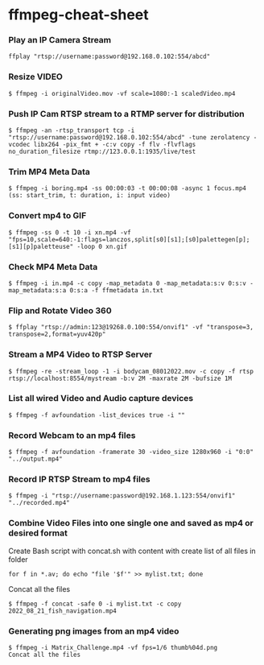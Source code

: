 # ffmpeg-cheat-sheet

### Play an IP Camera Stream
```
ffplay "rtsp://username:password@192.168.0.102:554/abcd"
```

### Resize VIDEO
```
$ ffmpeg -i originalVideo.mov -vf scale=1080:-1 scaledVideo.mp4
```

### Push IP Cam RTSP stream to a RTMP server for distribution
```
$ ffmpeg -an -rtsp_transport tcp -i "rtsp://username:password@192.168.0.102:554/abcd" -tune zerolatency -vcodec libx264 -pix_fmt + -c:v copy -f flv -flvflags no_duration_filesize rtmp://123.0.0.1:1935/live/test
```

### Trim MP4 Meta Data
```
$ ffmpeg -i boring.mp4 -ss 00:00:03 -t 00:00:08 -async 1 focus.mp4
(ss: start_trim, t: duration, i: input video)
```

### Convert mp4 to GIF
```
$ ffmpeg -ss 0 -t 10 -i xn.mp4 -vf "fps=10,scale=640:-1:flags=lanczos,split[s0][s1];[s0]palettegen[p];[s1][p]paletteuse" -loop 0 xn.gif
```

### Check MP4 Meta Data
```
$ ffmpeg -i in.mp4 -c copy -map_metadata 0 -map_metadata:s:v 0:s:v -map_metadata:s:a 0:s:a -f ffmetadata in.txt
```

### Flip and Rotate Video 360
```
$ ffplay "rtsp://admin:123@19268.0.100:554/onvif1" -vf "transpose=3, transpose=2,format=yuv420p"
```

### Stream a MP4 Video to RTSP Server
```
$ ffmpeg -re -stream_loop -1 -i bodycam_08012022.mov -c copy -f rtsp rtsp://localhost:8554/mystream -b:v 2M -maxrate 2M -bufsize 1M
```

### List all wired Video and Audio capture devices
```
$ ffmpeg -f avfoundation -list_devices true -i ""
```

### Record Webcam to an mp4 files
```
$ ffmpeg -f avfoundation -framerate 30 -video_size 1280x960 -i "0:0" "../output.mp4"
```

### Record IP RTSP Stream to mp4 files
```
$ ffmpeg -i "rtsp://username:password@192.168.1.123:554/onvif1" "../recorded.mp4"
```

### Combine Video Files into one single one and saved as mp4 or desired format
Create Bash script with concat.sh with content with create list of all files in folder
```
for f in *.av; do echo "file '$f'" >> mylist.txt; done
```
Concat all the files 
```
$ ffmpeg -f concat -safe 0 -i mylist.txt -c copy 2022_08_21_fish_navigation.mp4
```

### Generating png images from an mp4 video
```
$ ffmpeg -i Matrix_Challenge.mp4 -vf fps=1/6 thumb%04d.png
Concat all the files 
```
